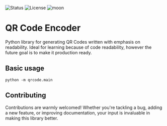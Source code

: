 ![Status](https://img.shields.io/badge/status-under%20development-orange)
![License](https://img.shields.io/badge/License-Apache_2.0-blue.svg)
![moon](https://img.shields.io/badge/🚀🚀🚀-🌓-blue)


# QR Code Encoder
Python library for generating QR Codes written with emphasis on readability. Ideal for learning because of code readability, however the future goal is to make it production ready.



## Basic usage
    python -m qrcode.main

## Contributing
Contributions are warmly welcomed! Whether you're tackling a bug, adding a new feature, or improving documentation, your input is invaluable in making this library better.
